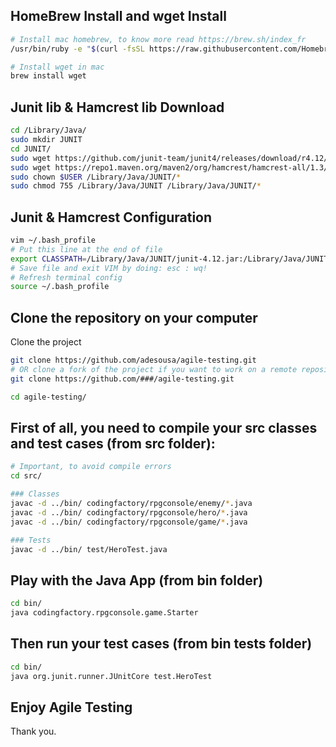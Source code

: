 ## HomeBrew Install and wget Install
```sh
# Install mac homebrew, to know more read https://brew.sh/index_fr
/usr/bin/ruby -e "$(curl -fsSL https://raw.githubusercontent.com/Homebrew/install/master/install)"

# Install wget in mac
brew install wget
```

## Junit lib & Hamcrest lib Download

```sh
cd /Library/Java/
sudo mkdir JUNIT
cd JUNIT/
sudo wget https://github.com/junit-team/junit4/releases/download/r4.12/junit-4.12.jar
sudo wget https://repo1.maven.org/maven2/org/hamcrest/hamcrest-all/1.3/hamcrest-all-1.3.jar
sudo chown $USER /Library/Java/JUNIT/*
sudo chmod 755 /Library/Java/JUNIT /Library/Java/JUNIT/*
```

## Junit & Hamcrest Configuration

```sh
vim ~/.bash_profile
# Put this line at the end of file
export CLASSPATH=/Library/Java/JUNIT/junit-4.12.jar:/Library/Java/JUNIT/hamcrest-all-1.3.jar:.
# Save file and exit VIM by doing: esc : wq!
# Refresh terminal config
source ~/.bash_profile
```

## Clone the repository on your computer

Clone the project 
```sh
git clone https://github.com/adesousa/agile-testing.git
# OR clone a fork of the project if you want to work on a remote repository with other people: 
git clone https://github.com/###/agile-testing.git

cd agile-testing/
```

## First of all, you need to compile your src classes and test cases (from src folder):

```sh
# Important, to avoid compile errors
cd src/

### Classes
javac -d ../bin/ codingfactory/rpgconsole/enemy/*.java
javac -d ../bin/ codingfactory/rpgconsole/hero/*.java
javac -d ../bin/ codingfactory/rpgconsole/game/*.java

### Tests
javac -d ../bin/ test/HeroTest.java
```

## Play with the Java App (from bin folder)

```sh
cd bin/
java codingfactory.rpgconsole.game.Starter
```

## Then run your test cases (from bin tests folder)

```sh
cd bin/
java org.junit.runner.JUnitCore test.HeroTest
```

## Enjoy Agile Testing

Thank you.
